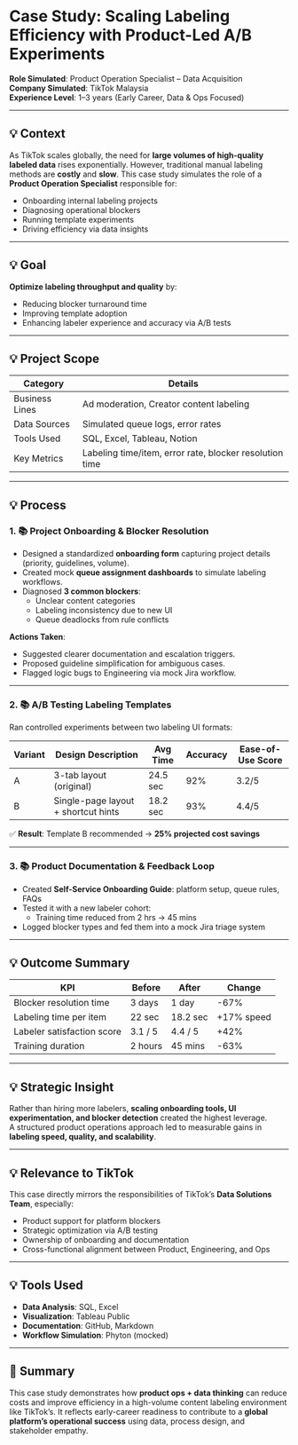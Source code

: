 # Case Study: Scaling Labeling Efficiency with Product-Led A/B Experiments

**Role Simulated**: Product Operation Specialist – Data Acquisition  
**Company Simulated**: TikTok Malaysia  
**Experience Level**: 1–3 years (Early Career, Data & Ops Focused)

---

## 💡 Context

As TikTok scales globally, the need for **large volumes of high-quality labeled data** rises exponentially. However, traditional manual labeling methods are **costly** and **slow**. This case study simulates the role of a **Product Operation Specialist** responsible for:

- Onboarding internal labeling projects
- Diagnosing operational blockers
- Running template experiments
- Driving efficiency via data insights

---

## 💡 Goal

**Optimize labeling throughput and quality** by:

- Reducing blocker turnaround time
- Improving template adoption
- Enhancing labeler experience and accuracy via A/B tests

---

## 💡 Project Scope

| Category             | Details                                           |
|----------------------|---------------------------------------------------|
| Business Lines       | Ad moderation, Creator content labeling           |
| Data Sources         | Simulated queue logs, error rates                 |
| Tools Used           | SQL, Excel, Tableau, Notion                       |
| Key Metrics          | Labeling time/item, error rate, blocker resolution time |

---

## 💡 Process

### 1. 📚 Project Onboarding & Blocker Resolution

- Designed a standardized **onboarding form** capturing project details (priority, guidelines, volume).
- Created mock **queue assignment dashboards** to simulate labeling workflows.
- Diagnosed **3 common blockers**:
  - Unclear content categories
  - Labeling inconsistency due to new UI
  - Queue deadlocks from rule conflicts

**Actions Taken**:
- Suggested clearer documentation and escalation triggers.
- Proposed guideline simplification for ambiguous cases.
- Flagged logic bugs to Engineering via mock Jira workflow.

---

### 2. 📚 A/B Testing Labeling Templates

Ran controlled experiments between two labeling UI formats:

| Variant | Design Description                   | Avg Time | Accuracy | Ease-of-Use Score |
|---------|---------------------------------------|----------|----------|-------------------|
| A       | 3-tab layout (original)               | 24.5 sec | 92%      | 3.2/5             |
| B       | Single-page layout + shortcut hints   | 18.2 sec | 93%      | 4.4/5             |

✅ **Result**: Template B recommended → **25% projected cost savings**

---

### 3. 📚 Product Documentation & Feedback Loop

- Created **Self-Service Onboarding Guide**: platform setup, queue rules, FAQs
- Tested it with a new labeler cohort:
  - Training time reduced from 2 hrs → 45 mins
- Logged blocker types and fed them into a mock Jira triage system

---

## 💡 Outcome Summary

| KPI                         | Before       | After        | Change       |
|-----------------------------|--------------|--------------|--------------|
| Blocker resolution time     | 3 days       | 1 day        | -67%         |
| Labeling time per item      | 22 sec       | 18.2 sec     | +17% speed   |
| Labeler satisfaction score  | 3.1 / 5      | 4.4 / 5      | +42%         |
| Training duration           | 2 hours      | 45 mins      | -63%         |

---

## 💡 Strategic Insight

Rather than hiring more labelers, **scaling onboarding tools, UI experimentation, and blocker detection** created the highest leverage.  
A structured product operations approach led to measurable gains in **labeling speed, quality, and scalability**.

---

## 💡 Relevance to TikTok

This case directly mirrors the responsibilities of TikTok’s **Data Solutions Team**, especially:

- Product support for platform blockers
- Strategic optimization via A/B testing
- Ownership of onboarding and documentation
- Cross-functional alignment between Product, Engineering, and Ops

---

## 💡 Tools Used

- **Data Analysis**: SQL, Excel
- **Visualization**: Tableau Public
- **Documentation**: GitHub, Markdown
- **Workflow Simulation**: Phyton (mocked)

---

## 🚀 Summary

This case study demonstrates how **product ops + data thinking** can reduce costs and improve efficiency in a high-volume content labeling environment like TikTok’s. It reflects early-career readiness to contribute to a **global platform’s operational success** using data, process design, and stakeholder empathy.
